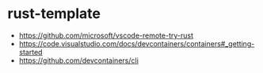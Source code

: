 # rust-template

- https://github.com/microsoft/vscode-remote-try-rust
- https://code.visualstudio.com/docs/devcontainers/containers#_getting-started
- https://github.com/devcontainers/cli